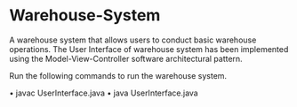 # Warehouse-System
A warehouse system that allows users to conduct basic warehouse operations. The User Interface of warehouse system has been implemented using the Model-View-Controller software architectural pattern.

Run the following commands to run the warehouse system.

• javac UserInterface.java
• java UserInterface.java
